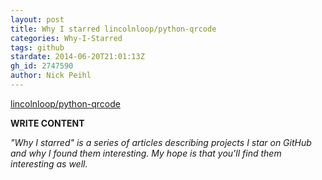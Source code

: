 ```yaml
---
layout: post
title: Why I starred lincolnloop/python-qrcode
categories: Why-I-Starred
tags: github
stardate: 2014-06-20T21:01:13Z
gh_id: 2747590
author: Nick Peihl
---
```


[lincolnloop/python-qrcode](star.repo.html_url)

**WRITE CONTENT**

*"Why I starred" is a series of articles describing projects I star on GitHub and why I found them interesting. My hope is that you'll find them interesting as well.*

